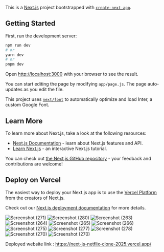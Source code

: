 This is a [Next.js](https://nextjs.org/) project bootstrapped with [`create-next-app`](https://github.com/vercel/next.js/tree/canary/packages/create-next-app).

## Getting Started

First, run the development server:

```bash
npm run dev
# or
yarn dev
# or
pnpm dev
```

Open [http://localhost:3000](http://localhost:3000) with your browser to see the result.

You can start editing the page by modifying `app/page.js`. The page auto-updates as you edit the file.

This project uses [`next/font`](https://nextjs.org/docs/basic-features/font-optimization) to automatically optimize and load Inter, a custom Google Font.

## Learn More

To learn more about Next.js, take a look at the following resources:

- [Next.js Documentation](https://nextjs.org/docs) - learn about Next.js features and API.
- [Learn Next.js](https://nextjs.org/learn) - an interactive Next.js tutorial.

You can check out [the Next.js GitHub repository](https://github.com/vercel/next.js/) - your feedback and contributions are welcome!

## Deploy on Vercel

The easiest way to deploy your Next.js app is to use the [Vercel Platform](https://vercel.com/new?utm_medium=default-template&filter=next.js&utm_source=create-next-app&utm_campaign=create-next-app-readme) from the creators of Next.js.

Check out our [Next.js deployment documentation](https://nextjs.org/docs/deployment) for more details.

![Screenshot (271)](https://github.com/Sanket-825/next-js-netflix-clone-2025/assets/123058949/ee26322e-9401-4702-ac3a-dbf6c81219c7)
![Screenshot (280)](https://github.com/Sanket-825/next-js-netflix-clone-2025/assets/123058949/9a42982a-f3c5-4ae9-b344-6405442198da)
![Screenshot (263)](https://github.com/Sanket-825/next-js-netflix-clone-2025/assets/123058949/cf97e8c2-fe1f-4591-b606-c96757ad8e74)
![Screenshot (264)](https://github.com/Sanket-825/next-js-netflix-clone-2025/assets/123058949/8cb6c881-4ba3-4b39-a6a2-3633d20de191)
![Screenshot (265)](https://github.com/Sanket-825/next-js-netflix-clone-2025/assets/123058949/76c0a163-9ec6-457a-8b96-78875b48a1f6)
![Screenshot (266)](https://github.com/Sanket-825/next-js-netflix-clone-2025/assets/123058949/2adad876-cff0-4024-ba68-f08889e4a35d)
![Screenshot (275)](https://github.com/Sanket-825/next-js-netflix-clone-2025/assets/123058949/f5a16396-97c0-4706-a9df-f471140ac7e9)
![Screenshot (277)](https://github.com/Sanket-825/next-js-netflix-clone-2025/assets/123058949/822631ca-2d6e-4054-8615-b8e98c23c808)
![Screenshot (278)](https://github.com/Sanket-825/next-js-netflix-clone-2025/assets/123058949/10ccf1fb-fd89-4373-b54f-176c8d17063a)![Screenshot (270)](https://github.com/Sanket-825/next-js-netflix-clone-2025/assets/123058949/62784278-2eac-47aa-a3bb-145d5d3ec630)
![Screenshot (270)](https://github.com/Sanket-825/next-js-netflix-clone-2025/assets/123058949/bd379e81-b431-4dac-8c0c-adabfb359532)

Deployed website link : https://next-js-netflix-clone-2025.vercel.app/
